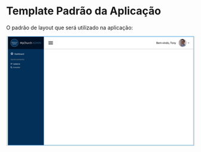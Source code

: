 # Template Padrão da Aplicação

O padrão de layout que será utilizado na aplicação:

![Template](img/template.jpg)
